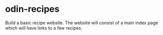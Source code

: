 # odin-recipes
Build a basic recipe website.
The website will consist of a main index page which will have links to a few recipes.